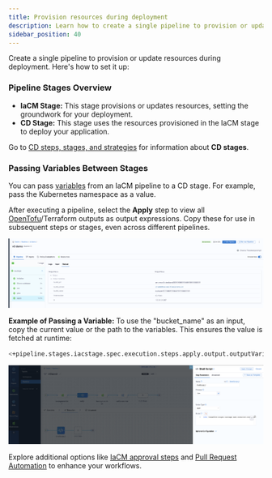 ```yaml
---
title: Provision resources during deployment
description: Learn how to create a single pipeline to provision or update resources used during deployment.
sidebar_position: 40
---
```


Create a single pipeline to provision or update resources during deployment. Here's how to set it up:

### Pipeline Stages Overview
- **IaCM Stage:** This stage provisions or updates resources, setting the groundwork for your deployment.
- **CD Stage:** This stage uses the resources provisioned in the IaCM stage to deploy your application.

Go to [CD steps, stages, and strategies](/docs/continuous-delivery/x-platform-cd-features/executions/stages-steps-strategies.md) for information about **CD stages**.

### Passing Variables Between Stages
You can pass [variables](/docs/platform/variables-and-expressions/add-a-variable.md) from an IaCM pipeline to a CD stage. For example, pass the Kubernetes namespace as a value.

After executing a pipeline, select the **Apply** step to view all [OpenTofu](https://opentofu.org/)/Terraform outputs as output expressions. Copy these for use in subsequent steps or stages, even across different pipelines.

![Output](./static/output.png)

**Example of Passing a Variable:**
To use the "bucket_name" as an input, copy the current value or the path to the variables. This ensures the value is fetched at runtime:

```bash
<+pipeline.stages.iacstage.spec.execution.steps.apply.output.outputVariables.bucket_name>
```

![Example of how to pass a variable](./static/shell-script.png)

Explore additional options like [IaCM approval steps](/docs/infra-as-code-management/pipelines/operations/approval-step) and [Pull Request Automation](/docs/infra-as-code-management/pipelines/operations/pr-automation) to enhance your workflows.